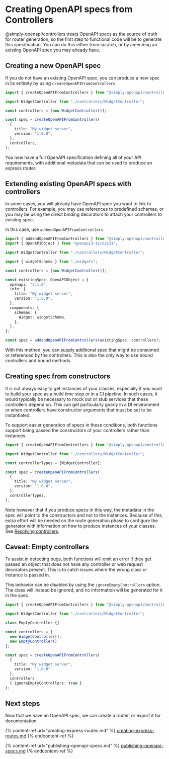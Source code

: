 # Creating OpenAPI specs from Controllers

@simply-openapi/controllers treats OpenAPI specs as the source of truth for router generation, so the first step to functional code will be to generate this specification. You can do this either from scratch, or by amending an existing OpenAPI spec you may already have.

## Creating a new OpenAPI spec

If you do not have an existing OpenAPI spec, you can produce a new spec in its entirety by using `createOpenAPIFromControllers`

```typescript
import { createOpenAPIFromControllers } from "@simply-openapi/controllers";

import WidgetController from "./controllers/WidgetController";

const controllers = [new WidgetController()];

const spec = createOpenAPIFromControllers(
  {
    title: "My widget server",
    version: "1.0.0",
  },
  controllers,
);
```

You now have a full OpenAPI specification defining all of your API requirements, with additional metadata that can be used to produce an express router.

## Extending existing OpenAPI specs with controllers

In some cases, you will already have OpenAPI spec you want to link to controllers. For example, you may use references to predefined schemas, or you may be using the direct binding decorators to attach your controllers to existing spec.

In this case, use `addendOpenAPIFromControllers`

```typescript
import { addendOpenAPIFromControllers } from "@simply-openapi/controllers";
import { OpenAPIObject } from "openapi3-ts/oai31";

import WidgetController from "./controllers/WidgetController";

import { widgetSchema } from "./widgets";

const controllers = [new WidgetController()];

const existingSpec: OpenAPIObject = {
  openapi: "3.1.0",
  info: {
    title: "My widget server",
    version: "1.0.0",
  },
  components: {
    schemas: {
      Widget: widgetSchema,
    },
  },
};

const spec = addendOpenAPIFromControllers(existingSpec, controllers);
```

With this method, you can supply additional spec that might be consumed or referenced by the controllers. This is also the only way to use bound controllers and bound methods.

## Creating spec from constructors

It is not always easy to get instances of your classes, especially if you want to build your spec as a build time step or in a CI pipeline. In such cases, it would typically be necessary to mock out or stub services that these controllers depend on. This can get particularly gnarly in a DI environment or when controllers have constructor arguments that must be set to be instantiated.

To support easier generation of specs in these conditions, both functions support being passed the constructors of your controllers rather than instances.

```typescript
import { createOpenAPIFromControllers } from "@simply-openapi/controllers";

import WidgetController from "./controllers/WidgetController";

const controllerTypes = [WidgetController];

const spec = createOpenAPIFromControllers(
  {
    title: "My widget server",
    version: "1.0.0",
  },
  controllerTypes,
);
```

Note however that if you produce specs in this way, the metadata in the spec will point to the constructors and not to the instances. Because of this, extra effort will be needed on the route generation phase to configure the generator with information on how to produce instances of your classes. See [Resolving controllers](./creating-express-routes.md#resolving-controllers).

## Caveat: Empty controllers

To assist in detecting bugs, both functions will emit an error if they get passed an object that does not have any controller or web request decorators present. This is to catch issues where the wrong class or instance is passed in.

This behavior can be disabled by using the `ignoreEmptyControllers` option. The class will instead be ignored, and no information will be generated for it in the spec.

```typescript
import { createOpenAPIFromControllers } from "@simply-openapi/controllers";

import WidgetController from "./controllers/WidgetController";

class EmptyController {}

const controllers = [
  new WidgetController(),
  new EmptyController()
];

const spec = createOpenAPIFromControllers(
  {
    title: "My widget server",
    version: "1.0.0"
  },
  controllers
  { ignoreEmptyControllers: true }
);
```

## Next steps

Now that we have an OpenAPI spec, we can create a router, or export it for documentation.

{% content-ref url="creating-express-routes.md" %}
[creating-express-routes.md](creating-express-routes.md)
{% endcontent-ref %}

{% content-ref url="publishing-openapi-specs.md" %}
[publishing-openapi-specs.md](publishing-openapi-specs.md)
{% endcontent-ref %}
